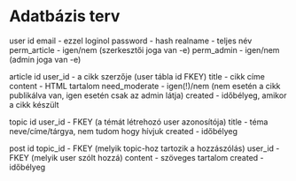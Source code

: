 Adatbázis terv
==============


user
    id
    email           - ezzel loginol
    password        - hash
    realname        - teljes név
    perm_article    - igen/nem  (szerkesztői joga van -e)
    perm_admin      - igen/nem  (admin joga van -e)

article
    id
    user_id         - a cikk szerzője (user tábla id FKEY)
    title           - cikk címe
    content         - HTML tartalom
    need_moderate   - igen(!)/nem  (nem esetén a cikk publikálva van, igen esetén csak az admin látja)
    created         - időbélyeg, amikor a cikk készült

topic
    id
    user_id         - FKEY (a témát létrehozó user azonosítója)
    title           - téma neve/címe/tárgya, nem tudom hogy hívjuk
    created         - időbélyeg

post
    id
    topic_id        - FKEY  (melyik topic-hoz tartozik a hozzászólás)
    user_id         - FKEY  (melyik user szólt hozzá)
    content         - szöveges tartalom
    created         - időbélyeg


